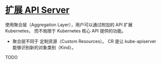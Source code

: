 # [扩展 API Server](https://kubernetes.io/zh-cn/docs/tasks/extend-kubernetes/configure-aggregation-layer/)

使用聚合层（Aggregation Layer），用户可以通过附加的 API 扩展 Kubernetes， 而不局限于 Kubernetes 核心 API 提供的功能。

- 聚合层不同于 定制资源（Custom Resources）。 CR 是让 kube-apiserver 能够识别新的对象类别（Kind）。



TODO